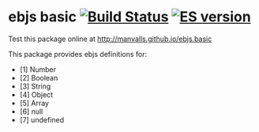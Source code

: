 # ebjs basic [![Build Status][travis-image]][travis-url] [![ES version][es6-image]][es6-url]

Test this package online at http://manvalls.github.io/ebjs.basic

This package provides ebjs definitions for:

- [1\] Number
- [2\] Boolean
- [3\] String
- [4\] Object
- [5\] Array
- [6\] null
- [7\] undefined

[travis-image]: https://travis-ci.org/manvalls/ebjs.basic.svg?branch=master
[travis-url]: https://travis-ci.org/manvalls/ebjs.basic

[es6-image]: http://img.shields.io/badge/es-6-orange.svg
[es6-url]: http://kangax.github.io/compat-table/es6/
